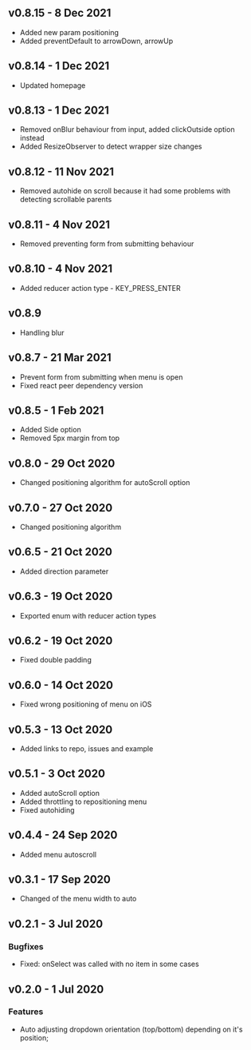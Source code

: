 ## v0.8.15 - 8 Dec 2021
- Added new param positioning
- Added preventDefault to arrowDown, arrowUp 

## v0.8.14 - 1 Dec 2021
- Updated homepage

## v0.8.13 - 1 Dec 2021
- Removed onBlur behaviour from input, added clickOutside option instead
- Added ResizeObserver to detect wrapper size changes

## v0.8.12 - 11 Nov 2021
- Removed autohide on scroll because it had some problems with detecting scrollable parents

## v0.8.11 - 4 Nov 2021
- Removed preventing form from submitting behaviour

## v0.8.10 - 4 Nov 2021
- Added reducer action type - KEY_PRESS_ENTER

## v0.8.9
- Handling blur

## v0.8.7 - 21 Mar 2021
- Prevent form from submitting when menu is open
- Fixed react peer dependency version

## v0.8.5 - 1 Feb 2021
- Added Side option
- Removed 5px margin from top

## v0.8.0 - 29 Oct 2020
- Changed positioning algorithm for autoScroll option

## v0.7.0 - 27 Oct 2020
- Changed positioning algorithm

## v0.6.5 - 21 Oct 2020
- Added direction parameter

## v0.6.3 - 19 Oct 2020
- Exported enum with reducer action types

## v0.6.2 - 19 Oct 2020
- Fixed double padding

## v0.6.0 - 14 Oct 2020
- Fixed wrong positioning of menu on iOS

## v0.5.3 - 13 Oct 2020
- Added links to repo, issues and example

## v0.5.1 - 3 Oct 2020
- Added autoScroll option
- Added throttling to repositioning menu
- Fixed autohiding

## v0.4.4 - 24 Sep 2020
- Added menu autoscroll

## v0.3.1 - 17 Sep 2020
- Changed of the menu width to auto

## v0.2.1 - 3 Jul 2020
### Bugfixes
- Fixed: onSelect was called with no item in some cases

## v0.2.0 - 1 Jul 2020
### Features
- Auto adjusting dropdown orientation (top/bottom) depending on it's position;
